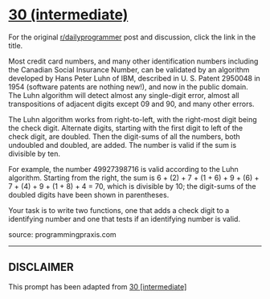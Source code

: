 # [30 (intermediate)](https://www.reddit.com/r/dailyprogrammer/comments/red6f/3262012_challenge_30_intermediate/)

For the original [r/dailyprogrammer](https://www.reddit.com/r/dailyprogrammer/) post and discussion, click the link in the title.

Most credit card numbers, and many other identification numbers including the Canadian Social Insurance Number, can be validated by an algorithm developed by Hans Peter Luhn of IBM, described in U. S. Patent 2950048 in 1954 (software patents are nothing new!), and now in the public domain. The Luhn algorithm will detect almost any single-digit error, almost all transpositions of adjacent digits except 09 and 90, and many other errors.

The Luhn algorithm works from right-to-left, with the right-most digit being the check digit. Alternate digits, starting with the first digit to left of the check digit, are doubled. Then the digit-sums of all the numbers, both undoubled and doubled, are added. The number is valid if the sum is divisible by ten.

For example, the number 49927398716 is valid according to the Luhn algorithm. Starting from the right, the sum is 6 + (2) + 7 + (1 + 6) + 9 + (6) + 7 + (4) + 9 + (1 + 8) + 4 = 70, which is divisible by 10; the digit-sums of the doubled digits have been shown in parentheses.

Your task is to write two functions, one that adds a check digit to a identifying number and one that tests if an identifying number is valid.

source: programmingpraxis.com


----
## **DISCLAIMER**
This prompt has been adapted from [30 [intermediate]](https://www.reddit.com/r/dailyprogrammer/comments/red6f/3262012_challenge_30_intermediate/
)
